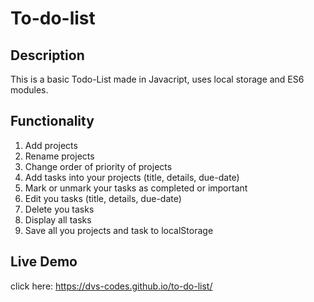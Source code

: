 # To-do-list
## Description
This is a basic Todo-List made in Javacript, uses local storage and ES6 modules.

## Functionality

1. Add projects
2. Rename projects
3. Change order of priority of projects
4. Add tasks into your projects (title, details, due-date)
5. Mark or unmark your tasks as completed or important
6. Edit you tasks (title, details, due-date)
7. Delete you tasks
8. Display all tasks
9. Save all you projects and task to localStorage

## Live Demo
click here: https://dvs-codes.github.io/to-do-list/
